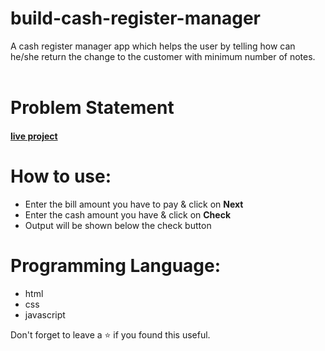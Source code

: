 # build-cash-register-manager

A cash register manager app which helps the user by telling how can he/she return the change to the customer with minimum number of notes.
<br/>
<br/>



# Problem Statement
#### [live project](https://simplecash-register-manager.netlify.app/)

# How to use:
 - Enter the bill amount you have to pay & click on **Next**
 - Enter the cash amount you have & click on **Check**
 - Output will be shown below the check button

# Programming Language:
 - html
 - css 
 - javascript 

Don't forget to leave a ⭐ if you found this useful.

